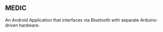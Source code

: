 ## MEDIC ##

An Android Application that interfaces via Bluetooth with separate Arduino-driven hardware.

